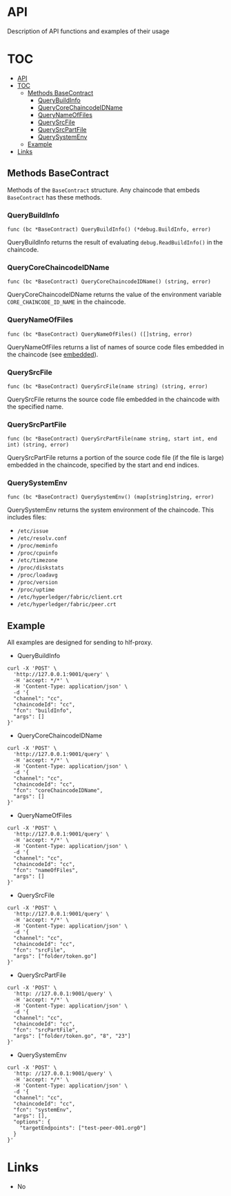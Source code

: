 
# API

Description of API functions and examples of their usage

# TOC

- [API](#api)
- [TOC](#toc)
  - [Methods BaseContract](#methods-basecontract)
    - [QueryBuildInfo](#querybuildinfo)
    - [QueryCoreChaincodeIDName](#querycorechaincodeidname)
    - [QueryNameOfFiles](#querynameoffiles)
    - [QuerySrcFile](#querysrcfile)
    - [QuerySrcPartFile](#querysrcpartfile)
    - [QuerySystemEnv](#querysystemenv)
  - [Example](#example)
- [Links](#links)

## Methods BaseContract

Methods of the `BaseContract` structure. Any chaincode that embeds `BaseContract` has these methods.

### QueryBuildInfo

```
func (bc *BaseContract) QueryBuildInfo() (*debug.BuildInfo, error)
```

QueryBuildInfo returns the result of evaluating `debug.ReadBuildInfo()` in the chaincode.

### QueryCoreChaincodeIDName

```
func (bc *BaseContract) QueryCoreChaincodeIDName() (string, error)
```

QueryCoreChaincodeIDName returns the value of the environment variable `CORE_CHAINCODE_ID_NAME` in the chaincode.

### QueryNameOfFiles

```
func (bc *BaseContract) QueryNameOfFiles() ([]string, error)
```

QueryNameOfFiles returns a list of names of source code files embedded in the chaincode (see [embedded](embed.md)).

### QuerySrcFile

```
func (bc *BaseContract) QuerySrcFile(name string) (string, error)
```

QuerySrcFile returns the source code file embedded in the chaincode with the specified name.

### QuerySrcPartFile

```
func (bc *BaseContract) QuerySrcPartFile(name string, start int, end int) (string, error)
```

QuerySrcPartFile returns a portion of the source code file (if the file is large) embedded in the chaincode, specified by the start and end indices.

### QuerySystemEnv

```
func (bc *BaseContract) QuerySystemEnv() (map[string]string, error)
```

QuerySystemEnv returns the system environment of the chaincode. This includes files:
- `/etc/issue`
- `/etc/resolv.conf`
- `/proc/meminfo`
- `/proc/cpuinfo`
- `/etc/timezone`
- `/proc/diskstats`
- `/proc/loadavg`
- `/proc/version`
- `/proc/uptime`
- `/etc/hyperledger/fabric/client.crt`
- `/etc/hyperledger/fabric/peer.crt`

## Example

All examples are designed for sending to hlf-proxy.

- QueryBuildInfo
```shell
curl -X 'POST' \
  'http://127.0.0.1:9001/query' \
  -H 'accept: */*' \
  -H 'Content-Type: application/json' \
  -d '{
  "channel": "cc",
  "chaincodeId": "cc",
  "fcn": "buildInfo",
  "args": []
}'
```

- QueryCoreChaincodeIDName
```shell
curl -X 'POST' \
  'http://127.0.0.1:9001/query' \
  -H 'accept: */*' \
  -H 'Content-Type: application/json' \
  -d '{
  "channel": "cc",
  "chaincodeId": "cc",
  "fcn": "coreChaincodeIDName",
  "args": []
}'
```

- QueryNameOfFiles
```shell
curl -X 'POST' \
  'http://127.0.0.1:9001/query' \
  -H 'accept: */*' \
  -H 'Content-Type: application/json' \
  -d '{
  "channel": "cc",
  "chaincodeId": "cc",
  "fcn": "nameOfFiles",
  "args": []
}'
```

- QuerySrcFile
```shell
curl -X 'POST' \
  'http://127.0.0.1:9001/query' \
  -H 'accept: */*' \
  -H 'Content-Type: application/json' \
  -d '{
  "channel": "cc",
  "chaincodeId": "cc",
  "fcn": "srcFile",
  "args": ["folder/token.go"]
}'
```

- QuerySrcPartFile
```shell
curl -X 'POST' \
  'http: //127.0.0.1:9001/query' \
  -H 'accept: */*' \
  -H 'Content-Type: application/json' \
  -d '{
  "channel": "cc",
  "chaincodeId": "cc",
  "fcn": "srcPartFile",
  "args": ["folder/token.go", "8", "23"]
}'
```

- QuerySystemEnv
```shell
curl -X 'POST' \
  'http: //127.0.0.1:9001/query' \
  -H 'accept: */*' \
  -H 'Content-Type: application/json' \
  -d '{
  "channel": "cc",
  "chaincodeId": "cc",
  "fcn": "systemEnv",
  "args": [],
  "options": {
    "targetEndpoints": ["test-peer-001.org0"]
  }
}'
```

# Links

* No